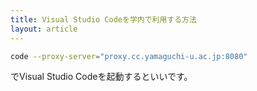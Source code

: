 ```yaml
---
title: Visual Studio Codeを学内で利用する方法
layout: article
---
```


```sh
code --proxy-server="proxy.cc.yamaguchi-u.ac.jp:8080"
```

でVisual Studio Codeを起動するといいです。